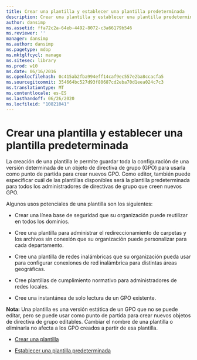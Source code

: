 ```yaml
---
title: Crear una plantilla y establecer una plantilla predeterminada
description: Crear una plantilla y establecer una plantilla predeterminada
author: dansimp
ms.assetid: ffa72c2a-64eb-4492-8072-c3a66179b546
ms.reviewer: ''
manager: dansimp
ms.author: dansimp
ms.pagetype: mdop
ms.mktglfcycl: manage
ms.sitesec: library
ms.prod: w10
ms.date: 06/16/2016
ms.openlocfilehash: 0c415ab2fba994eff14caf9ec557e2ba8ccacfa5
ms.sourcegitcommit: 354664bc527d93f80687cd2eba70d1eea024c7c3
ms.translationtype: MT
ms.contentlocale: es-ES
ms.lasthandoff: 06/26/2020
ms.locfileid: "10821041"
---
```

# Crear una plantilla y establecer una plantilla predeterminada


La creación de una plantilla le permite guardar toda la configuración de una versión determinada de un objeto de directiva de grupo (GPO) para usarla como punto de partida para crear nuevos GPO. Como editor, también puede especificar cuál de las plantillas disponibles será la plantilla predeterminada para todos los administradores de directivas de grupo que creen nuevos GPO.

Algunos usos potenciales de una plantilla son los siguientes:

-   Crear una línea base de seguridad que su organización puede reutilizar en todos los dominios.

-   Cree una plantilla para administrar el redireccionamiento de carpetas y los archivos sin conexión que su organización puede personalizar para cada departamento.

-   Cree una plantilla de redes inalámbricas que su organización pueda usar para configurar conexiones de red inalámbrica para distintas áreas geográficas.

-   Cree plantillas de cumplimiento normativo para administradores de redes locales.

-   Cree una instantánea de solo lectura de un GPO existente.

**Nota:**  Una plantilla es una versión estática de un GPO que no se puede editar, pero se puede usar como punto de partida para crear nuevos objetos de directiva de grupo editables. Cambiar el nombre de una plantilla o eliminarla no afecta a los GPO creados a partir de esa plantilla.

 

-   [Crear una plantilla](create-a-template-agpm40.md)

-   [Establecer una plantilla predeterminada](set-a-default-template-agpm40.md)

 

 





